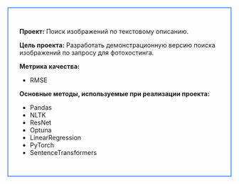 <div style="padding: 30px 25px; border: 2px #6495ed solid">

__Проект:__ Поиск изображений по текстовому описанию.

__Цель проекта:__ Разработать демонстрационную версию поиска изображений по запросу для фотохостинга.

__Метрика качества:__
- RMSE

__Основные методы, используемые при реализации проекта:__
- Pandas
- NLTK
- ResNet
- Optuna
- LinearRegression
- PyTorch
- SentenceTransformers
</div>